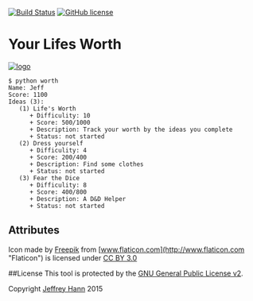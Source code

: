 [![Build Status](https://travis-ci.org/obihann/lifes-worth.svg)](https://travis-ci.org/obihann/lifes-worth)
[![GitHub license](https://img.shields.io/github/license/obihann/lifes-worth.svg)](https://github.com/obihann/lifes-worth/blob/master/LICENSE)

# Your Lifes Worth

[![logo](https://raw.githubusercontent.com/obihann/lifes_worth/develop/icon.png)]()

```
$ python worth
Name: Jeff
Score: 1100
Ideas (3):
   (1) Life's Worth
      + Difficulity: 10
      + Score: 500/1000
      + Description: Track your worth by the ideas you complete
      + Status: not started
   (2) Dress yourself
      + Difficulity: 4
      + Score: 200/400
      + Description: Find some clothes
      + Status: not started
   (3) Fear the Dice
      + Difficulity: 8
      + Score: 400/800
      + Description: A D&D Helper
      + Status: not started
```

## Attributes
Icon made by [Freepik](http://www.freepik.com "Freepik") from [www.flaticon.com](http://www.flaticon.com "Flaticon") is licensed under [CC BY 3.0](http://creativecommons.org/licenses/by/3.0/ "Creative Commons BY 3.0")


##License
This tool is protected by the [GNU General Public License v2](http://www.gnu.org/licenses/gpl-2.0.html).

Copyright [Jeffrey Hann](http://jeffreyhann.ca/) 2015
